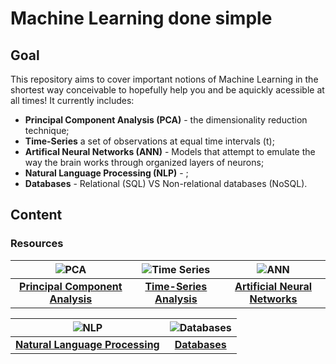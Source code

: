 # Machine Learning done simple

## Goal
This repository aims to cover important notions of Machine Learning in the shortest way conceivable to hopefully help you and be aquickly acessible at all times! It currently includes:

- **Principal Component Analysis (PCA)** - the dimensionality reduction technique;
- **Time-Series** a set of observations at equal time intervals (t);
- **Artifical Neural Networks (ANN)** - Models that attempt to emulate the way the brain works through organized layers of neurons;
- **Natural Language Processing (NLP)** - ;
- **Databases** - Relational (SQL) VS Non-relational databases (NoSQL).

## Content

### Resources
<div align="center">

| ![PCA](./images/pca_preview.png) | ![Time Series](./images/timeseries_preview.png) | ![ANN](./images/ann_preview.png) |
|:---:|:---:|:---:|
| [**Principal Component Analysis**](./PrincipalComponentAnalysis_JoaoBrasOliveira.pdf) | [**Time-Series Analysis**](./TimeSeriesAnalysis_pt1_JoaoBrasOliveira.pdf) | [**Artificial Neural Networks**](./ArtificialNeuralNetworks.pdf) |

| ![NLP](./images/nlp_preview.png) | ![Databases](./images/databases_preview.png) | 
|:---:|:---:|
| [**Natural Language Processing**](./NaturalLanguageProcessing.pdf) | [**Databases**](./Databases.pdf) |

</div>
